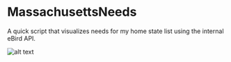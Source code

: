 # MassachusettsNeeds
A quick script that visualizes needs for my home state list using the internal eBird API.

![alt text]()
